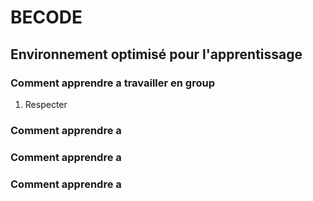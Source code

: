 
# BECODE
## Environnement optimisé pour l'apprentissage

### Comment apprendre a travailler en group
1. Respecter 

### Comment apprendre a  

### Comment apprendre a  

### Comment apprendre a  



